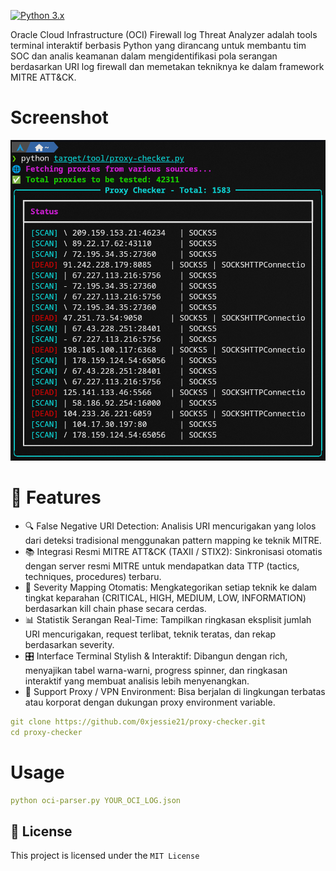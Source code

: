 [![Python 3.x](https://img.shields.io/badge/python-3.x-yellow.svg)](https://www.python.org/)

Oracle Cloud Infrastructure (OCI) Firewall log Threat Analyzer adalah tools terminal interaktif berbasis Python yang dirancang untuk membantu tim SOC dan analis keamanan dalam mengidentifikasi pola serangan berdasarkan URI log firewall dan memetakan tekniknya ke dalam framework MITRE ATT&CK.

# Screenshot
![Proxy Checker](https://github.com/0xjessie21/proxy-checker/blob/master/proxy-checker.png)

# 🚀 Features
* 🔍 False Negative URI Detection: Analisis URI mencurigakan yang lolos dari deteksi tradisional menggunakan pattern mapping ke teknik MITRE.
* 📚 Integrasi Resmi MITRE ATT&CK (TAXII / STIX2): Sinkronisasi otomatis dengan server resmi MITRE untuk mendapatkan data TTP (tactics, techniques, procedures) terbaru.
* 🧠 Severity Mapping Otomatis: Mengkategorikan setiap teknik ke dalam tingkat keparahan (CRITICAL, HIGH, MEDIUM, LOW, INFORMATION) berdasarkan kill chain phase secara cerdas.
* 📊 Statistik Serangan Real-Time: Tampilkan ringkasan eksplisit jumlah URI mencurigakan, request terlibat, teknik teratas, dan rekap berdasarkan severity.
* 🎛️ Interface Terminal Stylish & Interaktif: Dibangun dengan rich, menyajikan tabel warna-warni, progress spinner, dan ringkasan interaktif yang membuat analisis lebih menyenangkan.
* 🔐 Support Proxy / VPN Environment: Bisa berjalan di lingkungan terbatas atau korporat dengan dukungan proxy environment variable.

```yaml
git clone https://github.com/0xjessie21/proxy-checker.git
cd proxy-checker
```

# Usage
```yaml
python oci-parser.py YOUR_OCI_LOG.json
```


## 📜 License

This project is licensed under the `MIT License`
